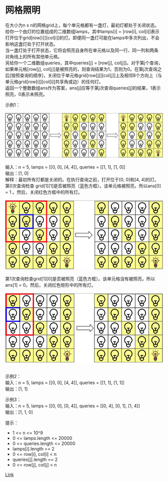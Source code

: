 <h1>网格照明</h1>

在大小为n x n的网格grid上，每个单元格都有一盏灯，最初灯都处于关闭状态。</br>
给你一个由灯的位置组成的二维数组lamps，其中lamps[i] = [row[i], col[i]]表示打开位于grid[row[i]][col[i]]的灯。即便同一盏灯可能在lamps中多次列出，不会影响这盏灯处于打开状态。</br>
当一盏灯处于打开状态，它将会照亮自身所在单元格以及同一行、同一列和两条 对角线上的所有其他单元格。</br>
另给你一个二维数组queries，其中queries[j] = [row[j], col[j]]。对于第j个查询，如果单元格[row[j], col[j]]是被照亮的，则查询结果为1，否则为0。在第j次查询之后[按照查询的顺序]，关闭位于单元格grid[row[j]][col[j]]上及相邻8个方向上（与单元格grid[row[i]][col[i]]共享角或边）的任何灯。</br>
返回一个整数数组ans作为答案，ans[j]应等于第j次查询queries[j]的结果，1表示照亮，0表示未照亮。</br>

示例1：</br>
</br>![](./image/1.png)</br></br>
输入：n = 5, lamps = [[0, 0], [4, 4]], queries = [[1, 1], [1, 0]]</br>
输出：[1, 0]</br>
解释：最初所有灯都是关闭的。在执行查询之前，打开位于[0, 0]和[4, 4]的灯。第0次查询检查 grid[1][1]是否被照亮（蓝色方框）。该单元格被照亮，所以ans[0] = 1 。然后，关闭红色方框中的所有灯。</br>
</br>![](./image/2.png)</br></br>
第1次查询检查grid[1][0]是否被照亮（蓝色方框）。该单元格没有被照亮，所以ans[1] = 0。然后，关闭红色矩形中的所有灯。</br>
</br>![](./image/3.png)</br></br>

示例2：</br>
输入：n = 5, lamps = [[0, 0], [4, 4]], queries = [[1, 1], [1, 1]]</br>
输出：[1, 1]</br>

示例3：</br>
输入：n = 5, lamps = [[0, 0], [0, 4]], queries = [[0, 4], [0, 1], [1, 4]]</br>
输出：[1, 1, 0]</br>

提示：
- 1 <= n <= 10^9
- 0 <= lamps.length <= 20000
- 0 <= queries.length <= 20000
- lamps[i].length == 2
- 0 <= row[i], col[i] < n
- queries[j].length == 2
- 0 <= row[j], col[j] < n

[Link](https://leetcode-cn.com/problems/grid-illumination/)